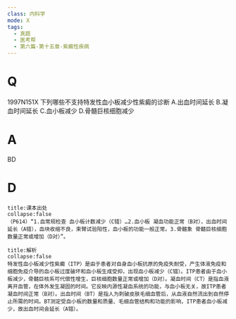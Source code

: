 ```yaml
---
class: 内科学
mode: X
tags:
  - 真题
  - 医考帮
  - 第六篇-第十五章-紫癜性疾病
---
```


# Q
1997N151X 下列哪些不支持特发性血小板减少性紫癜的诊断
A.出血时间延长
B.凝血时间延长
C.血小板减少
D.骨髓巨核细胞减少

# A
BD
# D
```ad-note
title:课本出处
collapse:false
（P614）“1.血常规检查 血小板计数减少（C错）…2.血小板 凝血功能正常（B对），出血时间延长（A错），血块收缩不良，束臂试验阳性，血小板的功能一般正常。3.骨髓象 骨髓巨核细胞数量正常或增加（D对）”。
```

```ad-summary
title:解析
collapse:false
特发性血小板减少性紫癜（ITP）是由于患者对自身血小板抗原的免疫失耐受，产生体液免疫和细胞免疫介导的血小板过度破坏和血小板生成受抑，出现血小板减少（C错）。ITP患者由于血小板减少，骨髓巨核系可代偿性增生，巨核细胞数量正常或增加（D对）。凝血时间（CT）是指血液离开血管，在体外发生凝固的时间。它反映内源性凝血系统的功能，与血小板无关，故ITP患者凝血时间正常（B对）。出血时间（BT）是指人为刺破皮肤毛细血管后，从血液自然流出到自然停止所需的时间。BT测定受血小板的数量和质量、毛细血管结构和功能的影响，ITP患者血小板减少，故出血时间会延长（A错）。
```

